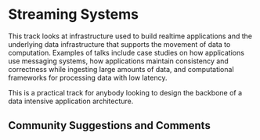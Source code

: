 # Streaming Systems

This track looks at infrastructure used to build realtime applications
and the underlying data infrastructure that supports the movement of
data to computation. Examples of talks include case studies on how
applications use messaging systems, how applications maintain
consistency and correctness while ingesting large amounts of data, and
computational frameworks for processing data with low latency.

This is a practical track for anybody looking to design the backbone
of a data intensive application architecture.


## Community Suggestions and Comments
